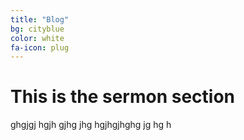 ```yaml
---
title: "Blog"
bg: cityblue
color: white
fa-icon: plug
---
```


# This is the sermon section

ghgjgj hgjh gjhg jhg hgjhgjhghg  jg hg h 
